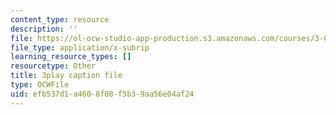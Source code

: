 ```yaml
---
content_type: resource
description: ''
file: https://ol-ocw-studio-app-production.s3.amazonaws.com/courses/3-091sc-introduction-to-solid-state-chemistry-fall-2010/efb537d1a4608f08f5b39aa56e04af24_FYJJHMLv9oM.srt
file_type: application/x-subrip
learning_resource_types: []
resourcetype: Other
title: 3play caption file
type: OCWFile
uid: efb537d1-a460-8f08-f5b3-9aa56e04af24
---
```

